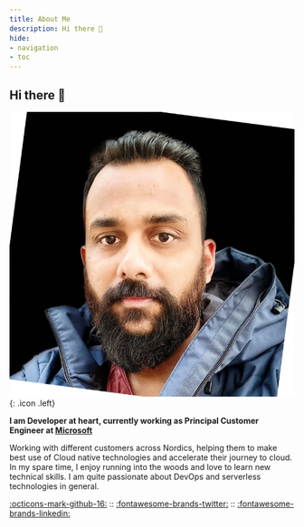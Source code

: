 ```yaml
---
title: About Me
description: Hi there 👋
hide:
- navigation
- toc
---
```


## Hi there 👋

![profile](media/badge.jpg){: .icon .left}

**I am Developer at heart, currently working as Principal Customer Engineer at [Microsoft](https://azure.microsoft.com/en-us/)**

Working with different customers across Nordics, helping them to make best use of Cloud native technologies and accelerate 
their journey to cloud. In my spare time, I enjoy running into the woods and love to learn new technical skills. 
I am quite passionate about DevOps and serverless technologies in general.


[:octicons-mark-github-16:](https://github.com/pankajagrawal16) :: [:fontawesome-brands-twitter:](https://twitter.com/agrawalpankaj16) :: [:fontawesome-brands-linkedin:](https://www.linkedin.com/in/pankajagrawal16/)
